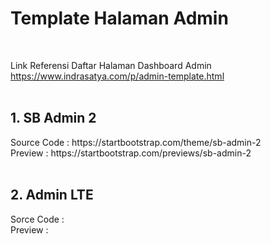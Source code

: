 <h1> Template Halaman Admin </h1></br>

Link Referensi Daftar Halaman Dashboard Admin </br>
https://www.indrasatya.com/p/admin-template.html </br></br>

<h2>1. SB Admin 2</h2>
Source Code : https://startbootstrap.com/theme/sb-admin-2 </br>
Preview : https://startbootstrap.com/previews/sb-admin-2 </br> </br>

<h2>2. Admin LTE </h2>
Sorce Code : </br>
Preview : </br>
